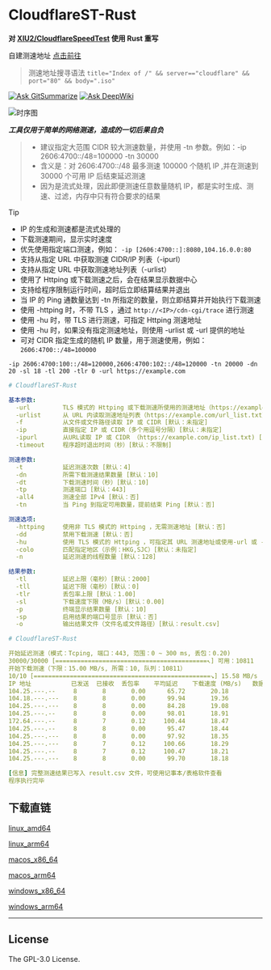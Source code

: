 # CloudflareST-Rust

**对 [XIU2/CloudflareSpeedTest](https://github.com/XIU2/CloudflareSpeedTest) 使用 Rust 重写**

自建测速地址 [点击前往](https://github.com/GuangYu-yu/CF-Workers-SpeedTestURL)
> 测速地址搜寻语法 `title="Index of /" && server=="cloudflare" && port="80" && body=".iso"`

[![Ask GitSummarize](https://gitsummarize.com/favicon.ico)](https://gitsummarize.com/GuangYu-yu/CloudflareST-Rust) [![Ask DeepWiki](https://deepwiki.com/badge.svg)](https://deepwiki.com/GuangYu-yu/CloudflareST-Rust)

![时序图](https://gitee.com/zhxdcyy/cfurl/raw/master/4ce77970-3d26-4553-90e9-1d15c65da238.png)

***工具仅用于简单的网络测速，造成的一切后果自负***

> - 建议指定大范围 CIDR 较大测速数量，并使用 -tn 参数。例如：-ip 2606:4700::/48=100000 -tn 30000
> - 含义是：对 2606:4700::/48 最多测速 100000 个随机 IP ,并在测速到 30000 个可用 IP 后结束延迟测速
> - 因为是流式处理，因此即便测速任意数量随机 IP，都是实时生成、测速、过滤，内存中只有符合要求的结果

> [!TIP]
> - IP 的生成和测速都是流式处理的
> - 下载测速期间，显示实时速度
> - 优先使用指定端口测速，例如： `-ip [2606:4700::]:8080,104.16.0.0:80`
> - 支持从指定 URL 中获取测速 CIDR/IP 列表（-ipurl）
> - 支持从指定 URL 中获取测速地址列表（-urlist）
> - 使用了 Httping 或下载测速之后，会在结果显示数据中心
> - 支持给程序限制运行时间，超时后立即结算结果并退出
> - 当 IP 的 Ping 通数量达到 -tn 所指定的数量，则立即结算并开始执行下载测速
> - 使用 -httping 时，不带 TLS ，通过 `http://<IP>/cdn-cgi/trace` 进行测速
> - 使用 -hu 时，带 TLS 进行测速，可指定 Httping 测速地址
> - 使用 -hu 时，如果没有指定测速地址，则使用 -urlist 或 -url 提供的地址
> - 可对 CIDR 指定生成的随机 IP 数量，用于测速使用，例如： `2606:4700::/48=100000`

```
-ip 2606:4700:100::/48=120000,2606:4700:102::/48=120000 -tn 20000 -dn 20 -sl 18 -tl 200 -tlr 0 -url https://example.com
```

``` yaml
# CloudflareST-Rust

基本参数:
  -url         TLS 模式的 Httping 或下载测速所使用的测速地址（https://example.com/file）[默认：未指定]
  -urlist      从 URL 内读取测速地址列表（https://example.com/url_list.txt）[默认：未指定]
  -f           从文件或文件路径读取 IP 或 CIDR [默认：未指定]
  -ip          直接指定 IP 或 CIDR（多个用逗号分隔）[默认：未指定]
  -ipurl       从URL读取 IP 或 CIDR （https://example.com/ip_list.txt) [默认：未指定]
  -timeout     程序超时退出时间（秒）[默认：不限制]

测速参数:
  -t           延迟测速次数 [默认：4]
  -dn          所需下载测速结果数量 [默认：10]
  -dt          下载测速时间（秒）[默认：10]
  -tp          测速端口 [默认：443]
  -all4        测速全部 IPv4 [默认：否]
  -tn          当 Ping 到指定可用数量，提前结束 Ping [默认：否]

测速选项:
  -httping     使用非 TLS 模式的 Httping ，无需测速地址 [默认：否]
  -dd          禁用下载测速 [默认：否]
  -hu          使用 TLS 模式的 Httping ，可指定其 URL 测速地址或使用-url 或 -urlist 指定 [默认：否]
  -colo        匹配指定地区（示例：HKG,SJC）[默认：未指定]
  -n           延迟测速的线程数量 [默认：128]

结果参数:
  -tl          延迟上限（毫秒）[默认：2000]
  -tll         延迟下限（毫秒）[默认：0]
  -tlr         丢包率上限 [默认：1.00]
  -sl          下载速度下限（MB/s）[默认：0.00]
  -p           终端显示结果数量 [默认：10]
  -sp          启用结果的端口号显示 [默认：否]
  -o           输出结果文件（文件名或文件路径）[默认：result.csv]
```

``` yaml
# CloudflareST-Rust

开始延迟测速（模式：Tcping, 端口：443, 范围：0 ~ 300 ms, 丢包：0.20)
30000/30000 [==========================================↖] 可用：10811
开始下载测速（下限：15.00 MB/s, 所需：10, 队列：10811）
10/10 [=================================================↘] 15.58 MB/s
IP 地址           已发送  已接收  丢包率    平均延迟    下载速度 (MB/s)   数据中心
104.25.---.--     8       8       0.00      65.72       20.18              LAX
104.18.---.---    8       8       0.00      99.94       19.36              SJC
104.25.---.---    8       8       0.00      84.28       19.08              LAX
104.25.---.--     8       8       0.00      98.01       18.91              LAX
172.64.---.--     8       7       0.12     100.44       18.47              LAX
104.25.---.--     8       8       0.00      95.47       18.44              FRA
104.25.---.---    8       8       0.00      97.92       18.35              LAX
104.25.---.---    8       7       0.12     100.66       18.29              LAX
104.25.---.--     8       7       0.12     100.47       18.21              FRA
104.25.---.---    8       8       0.00      99.70       18.18              FRA

[信息] 完整测速结果已写入 result.csv 文件，可使用记事本/表格软件查看
程序执行完毕
```

## 下载直链

[linux_amd64](https://raw.githubusercontent.com/GuangYu-yu/CloudflareST-Rust/refs/heads/main/binaries/linux_amd64/CloudflareST-Rust)

[linux_arm64](https://raw.githubusercontent.com/GuangYu-yu/CloudflareST-Rust/refs/heads/main/binaries/linux_arm64/CloudflareST-Rust)

[macos_x86_64](https://raw.githubusercontent.com/GuangYu-yu/CloudflareST-Rust/refs/heads/main/binaries/macos_x86_64/CloudflareST-Rust)

[macos_arm64](https://raw.githubusercontent.com/GuangYu-yu/CloudflareST-Rust/refs/heads/main/binaries/macos_arm64/CloudflareST-Rust)

[windows_x86_64](https://raw.githubusercontent.com/GuangYu-yu/CloudflareST-Rust/refs/heads/main/binaries/windows_x86_64/CloudflareST-Rust.exe)

[windows_arm64](https://raw.githubusercontent.com/GuangYu-yu/CloudflareST-Rust/refs/heads/main/binaries/windows_arm64/CloudflareST-Rust.exe)

****

## License

The GPL-3.0 License.
